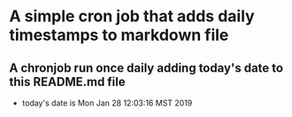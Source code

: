 A simple cron job that adds daily timestamps to markdown file
============================================================
## A chronjob run once daily adding today's date to this README.md file
* today's date is Mon Jan 28 12:03:16 MST 2019
